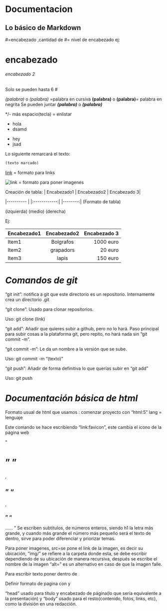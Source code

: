 # Documentacion 

## Lo básico de Markdown

#=encabezado ,cantidad de #= nivel de encabezado ej:
# encabezado
###### encabezado 2
Solo se pueden hasta 6 #

*(palabra)* o _(palabra)_ =palabra en cursiva
**(palabra)** o __(palabra)__= palabra en negrita
Se pueden juntar ***(palabra)*** o ___(palabra)___

*/- más espacio(tecla) =  enlistar
* hola
* dsamd
- hey
- jsad

Lo siguiente remarcará el texto:
 ````html
(texto marcado)
````

[link](URL "texto alternativo") = formato para links

![link](URL "texto alternativo") = formato para poner imagenes

Creación de tabla:
| Encabezado1 | Encabezado2 | Encabezado 3|

|---------- |   |:------------:|  |--------:| (Formato de tabla)

(izquierda)    (medio)    (derecha)

Ej:

| Encabezado1 | Encabezado2 | Encabezado 3|
|---------- |:------------:|--------:|
| Item1 | Bolgrafos | 1000 euro|
| Item2 | grapadors | 20 euro |
| Item3 | lapis | 150 euro|

# *Comandos de git*

“git init”: notifica a git que este directorio es un repositorio. Internamente crea un directorio .git

“git clone”:
Usado para clonar repositorios.

Uso: git clone (link)

“git add”:
Añadir que quieres subir a github, pero no lo hará. Paso principal para subir cosas a la plataforma git, pero repito, no hará nada sin “git commit -m”.

“git commit -m”: 
Le da un nombre a la versión que se sube. 

Uso: git commit -m “(texto)”

“git push”:
Añadir de forma definitiva lo que querías subir en “git add”

Uso: git push

# *Documentación básica de html*

Formato usual de html que usamos : comenzar proyecto con “html:5”
lang = lenguaje

Este comando se hace escribiendo “link:favicon”, este cambia el icono de la página web

" <h1>” ”</h1>,<h2>” “</h2>,<h3>” “</h3>...... "
Se escriben subtítulos, de números enteros, siendo h1 la letra más grande, y cuando más grande el número más pequeño será el texto de dentro, sirve para poder diferenciar y priorizar temas.


Para poner imagenes, src=se pone el link de la imagen, es decir su ubicación, “img/” se refiere a la carpeta donde esta, se debe escribir dependiendo de su ubicación de manera recursiva, después se escribe el nombre de la imagen
“alt=” es un alternativo en caso de que la imagen falle.

Para escribir texto poner dentro de <p></p>

Definir formato de pagina con <head></head> y <body></body>

“head” usado para título y encabezado de página(lo que sería equivalente a la presentación) y “body” usado para el resto(contenido, fotos, links, etc), como la división en una redacción.

